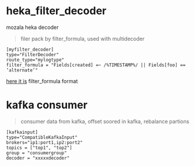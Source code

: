 # heka_filter_decoder
mozala heka  decoder

> filer pack by filter_formula, used with multidecoder

```
[myfilter_decoder]
type="FilterDecoder"
route_type="mylogtype"
filter_formula = "Fields[created] =~ /%TIMESTAMP%/ || Fields[foo] == ‘alternate’"  
```

 [here it is](http://hekad.readthedocs.io/en/v0.10.0/message_matcher.html) filter_formula format

# kafka consumer

> consumer data from kafka, offset soored in kafka, rebalance partions 

```
[kafkainput]
type="CompatibleKafkaInput"
brokers="ip1:port1,ip2:port2"
topics = ["top1", "top2"]
group = "consumergroup"
decoder = "xxxxxdecoder" 
```
